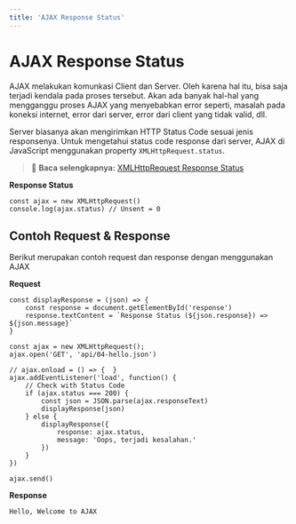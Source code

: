```yaml
---
title: 'AJAX Response Status'
---
```


# AJAX Response Status

AJAX melakukan komunkasi Client dan Server. Oleh karena hal itu, bisa saja terjadi kendala pada proses tersebut. Akan ada banyak hal-hal yang mengganggu proses AJAX yang menyebabkan error seperti, masalah pada koneksi internet, error dari server, error dari client yang tidak valid, dll.

Server biasanya akan mengirimkan HTTP Status Code sesuai jenis responsenya. Untuk mengetahui status code response dari server, AJAX di JavaScript menggunakan property `XMLHttpRequest.status`.

> :memo: **Baca selengkapnya:** [XMLHttpRequest Response Status](https://developer.mozilla.org/en-US/docs/Web/API/XMLHttpRequest/status)

**Response Status**
```js{2}
const ajax = new XMLHttpRequest()
console.log(ajax.status) // Unsent = 0
```

## Contoh Request & Response
Berikut merupakan contoh request dan response dengan menggunakan AJAX

**Request**
```js{3,17}
const displayResponse = (json) => {
	const response = document.getElementById('response')
	response.textContent = `Response Status (${json.response}) => ${json.message}`
}

const ajax = new XMLHttpRequest();
ajax.open('GET', 'api/04-hello.json')

// ajax.onload = () => {  }
ajax.addEventListener('load', function() {
	// Check with Status Code
	if (ajax.status === 200) {
		const json = JSON.parse(ajax.responseText)
		displayResponse(json)
	} else {
		displayResponse({
			response: ajax.status,
			message: 'Oops, terjadi kesalahan.'
		})
	}
})

ajax.send()
```

**Response**
```txt
Hello, Welcome to AJAX
```